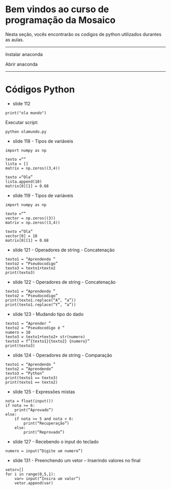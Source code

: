 # Bem vindos ao curso de programação da Mosaico

Nesta seção, vocês encontrarão os codigos de python utilizados durantes as aulas.

***
Instalar anaconda
<p>Abrir anaconda
  
***

# Códigos Python


* slide 112
```
print("ola mundo")
```
Executar script:
```
python olamundo.py
```

* slide 118 - Tipos de variáveis
```
import numpy as np

texto =“”
lista = []
matrix = np.zeros((3,4))

texto =“Ola”
lista.append(10)
matrix[0][1] = 0.68

```

* slide 119 - Tipos de variáveis 

```
import numpy as np

texto =“”
vector = np.zeros((3))
matrix = np.zeros((3,4))

texto =“Ola”
vector[0] = 10
matrix[0][1] = 0.68
```

* slide 121 - Operadores de string - Concatenação

```
texto1 = “Aprendendo ”
texto2 = “Pseudocodigo”
texto3 = texto1+texto2
print(texto3)
```

* slide 122 - Operadores de string - Concatenação 

```
texto1 = “Aprendendo ”
texto2 = “Pseudocodigo”
print(texto1.replace(“A”, “a”))
print(texto1.replace(“Y”, “a”))
```

* slide 123 - Mudando tipo do dado

```
texto1 = “Aprender ”
texto2 = “Pseudocodigo é ”
numero = 10
texto3 = texto1+texto2+ str(numero)
texto3 = f”{texto1}{texto2} {numero}”
print(texto3)
```

* slide 124 - Operadores de string - Comparação

```
texto1 = “Aprendendo ”
texto2 = “Aprendendo”
texto3 = “Python”
print(texto1 == texto3)
print(texto1 == texto2)
```

* slide 125 - Expressões mistas

```
nota = float(input())
if nota >= 6:
    print(“Aprovado”)
else:
    if nota >= 5 and nota < 6:
        print(“Recuperação”)
    else:
        print(“Reprovado”)
```

* slide 127 - Recebendo o input do teclado

```
numero = input(“Digite um numero”)
```

* slide 131 - Preenchendo um vetor – Inserindo valores no final

```
vetor=[]
for i in range(0,5,1):
    var= input(“Insira um valor”)
    vetor.append(var)
```



